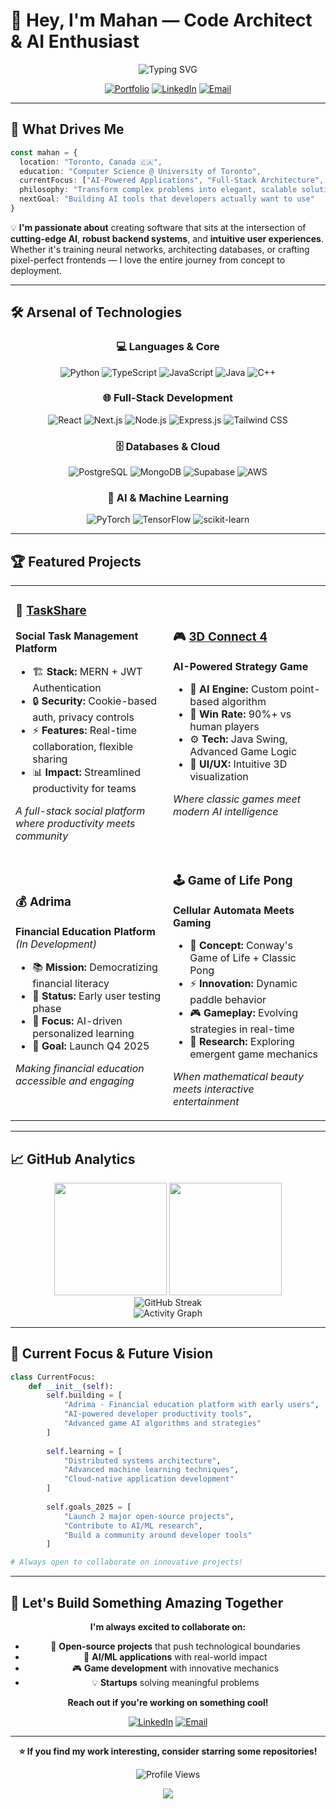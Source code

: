 # 🚀 Hey, I'm Mahan — Code Architect & AI Enthusiast

<div align="center">
  <img src="https://readme-typing-svg.herokuapp.com?font=Fira+Code&pause=1000&color=00D9FF&center=true&vCenter=true&width=500&lines=Computer+Science+%40+University+of+Toronto;Full-Stack+Developer;AI+%26+Machine+Learning+Explorer;Building+the+Future%2C+One+Commit+at+a+Time" alt="Typing SVG" />
</div>

<div align="center">
  
  [![Portfolio](https://img.shields.io/badge/Portfolio-FF5722?style=for-the-badge&logo=todoist&logoColor=white)](https://github.com/MahanNoosh)
  [![LinkedIn](https://img.shields.io/badge/LinkedIn-0077B5?style=for-the-badge&logo=linkedin&logoColor=white)](https://www.linkedin.com/in/mahan-nourhosseinalipour-b4aa36235)
  [![Email](https://img.shields.io/badge/Email-D14836?style=for-the-badge&logo=gmail&logoColor=white)](mailto:mahan.mnnr@gmail.com)
  
</div>

---

## 🎯 What Drives Me

```typescript
const mahan = {
  location: "Toronto, Canada 🇨🇦",
  education: "Computer Science @ University of Toronto",
  currentFocus: ["AI-Powered Applications", "Full-Stack Architecture", "Game Development"],
  philosophy: "Transform complex problems into elegant, scalable solutions",
  nextGoal: "Building AI tools that developers actually want to use"
}
```

💡 **I'm passionate about** creating software that sits at the intersection of **cutting-edge AI**, **robust backend systems**, and **intuitive user experiences**. Whether it's training neural networks, architecting databases, or crafting pixel-perfect frontends — I love the entire journey from concept to deployment.

---

## 🛠️ Arsenal of Technologies

<div align="center">

### 💻 Languages & Core
![Python](https://img.shields.io/badge/Python-3776AB?style=for-the-badge&logo=python&logoColor=white)
![TypeScript](https://img.shields.io/badge/TypeScript-007ACC?style=for-the-badge&logo=typescript&logoColor=white)
![JavaScript](https://img.shields.io/badge/JavaScript-F7DF1E?style=for-the-badge&logo=JavaScript&logoColor=white)
![Java](https://img.shields.io/badge/Java-ED8B00?style=for-the-badge&logo=openjdk&logoColor=white)
![C++](https://img.shields.io/badge/C++-00599C?style=for-the-badge&logo=c%2B%2B&logoColor=white)

### 🌐 Full-Stack Development
![React](https://img.shields.io/badge/React-20232A?style=for-the-badge&logo=react&logoColor=61DAFB)
![Next.js](https://img.shields.io/badge/Next.js-000000?style=for-the-badge&logo=next.js&logoColor=white)
![Node.js](https://img.shields.io/badge/Node.js-43853D?style=for-the-badge&logo=node.js&logoColor=white)
![Express.js](https://img.shields.io/badge/Express.js-404D59?style=for-the-badge&logo=express&logoColor=white)
![Tailwind CSS](https://img.shields.io/badge/Tailwind_CSS-38B2AC?style=for-the-badge&logo=tailwind-css&logoColor=white)

### 🗄️ Databases & Cloud
![PostgreSQL](https://img.shields.io/badge/PostgreSQL-316192?style=for-the-badge&logo=postgresql&logoColor=white)
![MongoDB](https://img.shields.io/badge/MongoDB-4EA94B?style=for-the-badge&logo=mongodb&logoColor=white)
![Supabase](https://img.shields.io/badge/Supabase-3ECF8E?style=for-the-badge&logo=supabase&logoColor=white)
![AWS](https://img.shields.io/badge/AWS-232F3E?style=for-the-badge&logo=amazon-aws&logoColor=white)

### 🤖 AI & Machine Learning
![PyTorch](https://img.shields.io/badge/PyTorch-EE4C2C?style=for-the-badge&logo=pytorch&logoColor=white)
![TensorFlow](https://img.shields.io/badge/TensorFlow-FF6F00?style=for-the-badge&logo=tensorflow&logoColor=white)
![scikit-learn](https://img.shields.io/badge/scikit--learn-F7931E?style=for-the-badge&logo=scikit-learn&logoColor=white)

</div>

---

## 🏆 Featured Projects

<div align="center">
<table>
<tr>
<td width="50%">

### 🔗 [TaskShare](https://web-development-project-1.onrender.com)
**Social Task Management Platform**
- 🏗️ **Stack:** MERN + JWT Authentication
- 🔒 **Security:** Cookie-based auth, privacy controls
- ⚡ **Features:** Real-time collaboration, flexible sharing
- 📊 **Impact:** Streamlined productivity for teams

*A full-stack social platform where productivity meets community*

</td>
<td width="50%">

### 🎮 [3D Connect 4](https://github.com/MahanNoosh/3D-Connect-4)
**AI-Powered Strategy Game**
- 🧠 **AI Engine:** Custom point-based algorithm  
- 🎯 **Win Rate:** 90%+ vs human players
- ⚙️ **Tech:** Java Swing, Advanced Game Logic
- 🎨 **UI/UX:** Intuitive 3D visualization

*Where classic games meet modern AI intelligence*

</td>
</tr>
<tr>
<td width="50%">

### 💰 Adrima
**Financial Education Platform** *(In Development)*
- 📚 **Mission:** Democratizing financial literacy
- 👥 **Status:** Early user testing phase
- 🔧 **Focus:** AI-driven personalized learning
- 🚀 **Goal:** Launch Q4 2025

*Making financial education accessible and engaging*

</td>
<td width="50%">

### 🕹️ Game of Life Pong
**Cellular Automata Meets Gaming**
- 🧬 **Concept:** Conway's Game of Life + Classic Pong
- ⚡ **Innovation:** Dynamic paddle behavior
- 🎮 **Gameplay:** Evolving strategies in real-time
- 🔬 **Research:** Exploring emergent game mechanics

*When mathematical beauty meets interactive entertainment*

</td>
</tr>
</table>
</div>

---

## 📈 GitHub Analytics

<div align="center">
  <img height="180em" src="https://github-readme-stats.vercel.app/api?username=MahanNoosh&show_icons=true&theme=tokyonight&include_all_commits=true&count_private=true"/>
  <img height="180em" src="https://github-readme-stats.vercel.app/api/top-langs/?username=MahanNoosh&layout=compact&langs_count=8&theme=tokyonight"/>
</div>

<div align="center">
  <img src="https://github-readme-streak-stats.herokuapp.com/?user=MahanNoosh&theme=tokyonight" alt="GitHub Streak"/>
</div>

<div align="center">
  <img src="https://github-readme-activity-graph.vercel.app/graph?username=MahanNoosh&theme=tokyo-night&hide_border=true" alt="Activity Graph"/>
</div>

---

## 🌱 Current Focus & Future Vision

```python
class CurrentFocus:
    def __init__(self):
        self.building = [
            "Adrima - Financial education platform with early users",
            "AI-powered developer productivity tools",
            "Advanced game AI algorithms and strategies"
        ]
        
        self.learning = [
            "Distributed systems architecture",
            "Advanced machine learning techniques", 
            "Cloud-native application development"
        ]
        
        self.goals_2025 = [
            "Launch 2 major open-source projects",
            "Contribute to AI/ML research",
            "Build a community around developer tools"
        ]

# Always open to collaborate on innovative projects!
```

---

## 🤝 Let's Build Something Amazing Together

<div align="center">

**I'm always excited to collaborate on:**
- 🚀 **Open-source projects** that push technological boundaries
- 🤖 **AI/ML applications** with real-world impact  
- 🎮 **Game development** with innovative mechanics
- 💡 **Startups** solving meaningful problems

**Reach out if you're working on something cool!**

[![LinkedIn](https://img.shields.io/badge/Let's_Connect-0077B5?style=for-the-badge&logo=linkedin&logoColor=white)](https://www.linkedin.com/in/mahan-nourhosseinalipour-b4aa36235)
[![Email](https://img.shields.io/badge/Say_Hello-D14836?style=for-the-badge&logo=gmail&logoColor=white)](mailto:mahan.mnnr@gmail.com)

</div>

---

<div align="center">
  
  **⭐ If you find my work interesting, consider starring some repositories!**
  
  ![Profile Views](https://komarev.com/ghpvc/?username=MahanNoosh&color=0077B5&style=for-the-badge&label=PROFILE+VIEWS)
  
</div>

<div align="center">
  <img src="https://capsule-render.vercel.app/api?type=waving&color=0077B5&height=100&section=footer"/>
</div>
